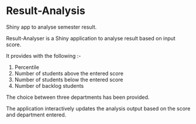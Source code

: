 # Result-Analysis
Shiny app to analyse semester result.

Result-Analyser is a Shiny application to analyse result based on input score.

It provides with the following :-

1. Percentile
2. Number of students above the entered score
3. Number of students below the entered score
4. Number of backlog students

The choice between three departments has been provided.

The application interactively updates the analysis output based on the score and department entered.
